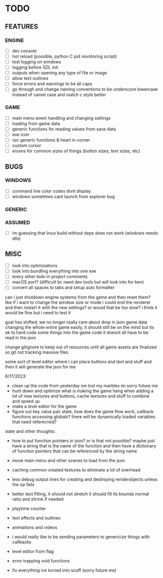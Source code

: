 # TODO

## FEATURES

### ENGINE

- [ ] dev console
- [ ] hot reload (possible, python C pid monitoring script)
- [ ] test logging on windows
- [ ] logging before SDL init
- [ ] outputs when opening any type of file or image
- [ ] allow text outlines
- [ ] force errors and warnings to be all caps
- [ ] go through and change naming conventions to be underscore lowercase instead of camel case and match c style better

### GAME

- [ ] main menu event handling and changing settings
- [ ] loading from game data
- [ ] generic functions for reading values from save data
- [ ] exe icon
- [ ] rpc generic functions & heart in corner
- [ ] custom cursor
- [ ] enums for common sizes of things (button sizes, text sizes, etc)

## BUGS

### WINDOWS

- [ ] command line color codes dont display
- [ ] windows sometimes cant launch from explorer bug

### GENERIC

### ASSUMED

- [ ] im guessing that linux build without deps does not work (windows needs dlls)

## MISC

- [ ] look into optimizations
- [ ] look into bundling everything into one exe
- [ ] every other todo in project comments
- [ ] macOS port? (difficult bc need dev tools but will look into for ben)
- [ ] convert all spaces to tabs and setup auto formatter

can i just shutdown engine systems from the game and then reset them? like if i want to change the window size or mode i could end the renderer and then restart it with the new settings? or would that be too slow? i think it would be fine but i need to test it

goal has shifted, we no longer really care about drop in json game data changing the whole entire game easily, it should still be on the mind but its ok to hard code some things into the game code it doesnt all have to be read in the json

change gitignore to keep out of resources until all game assets are finalized so git not tracking massive files

some sort of level editor where i can place buttons and text and stuff and then it will generate the json for me

6/17/2023:

- clean up the code from yesterday ive lost my marbles im sorry future me
- hunt down and optimize what is making the game hang when adding a lot of new textures and buttons, cache textures and stuff to combine and speed up
- make a level editor for the game
- figure out key value pair state, how does the game flow work, callback functions accessing globals? there will be dynamically loaded variables that need referecned?

state and other thoughts:

- how to put function pointers in json? or is that not possible? maybe just have a string that is the name of the function and then have a dictionary of function pointers that can be referenced by the string name
- move main menu and other scenes to load from the json
- caching common created textures to eliminate a lot of overhead
- less debug output lines for creating and destroying renderobjects unless the op fails
- better text fitting, it should not stretch it should fill its bounds normal ratio and shrink if needed
- playtime counter
- text effects and outlines
- animations and videos
- i would really like to be sending parameters to genericize things with callbacks
- level editor from flag
- error trapping void functions

- fix everything ive turned into scuff (sorry future me)
